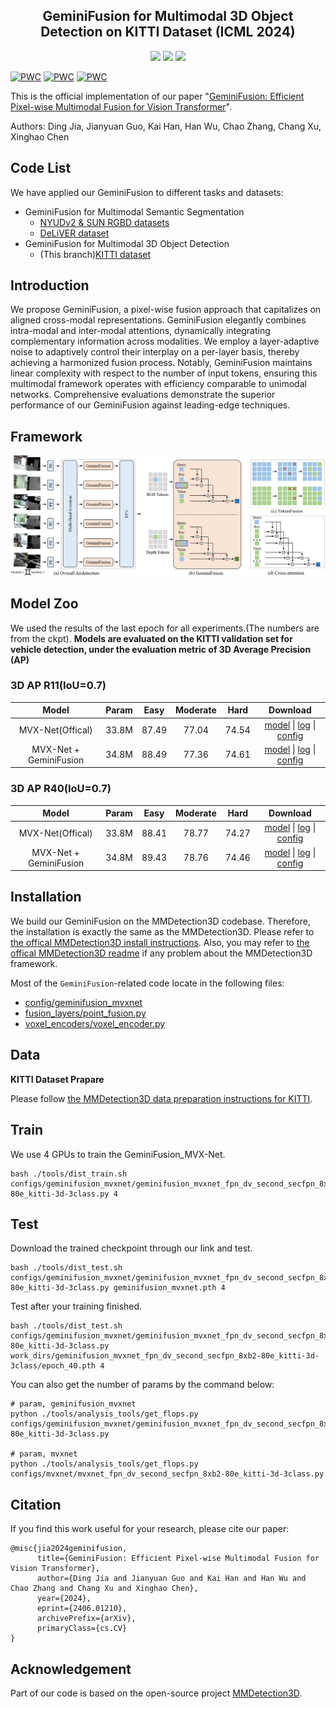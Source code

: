 <div align="center"> 

##  GeminiFusion for Multimodal 3D Object Detection on KITTI Dataset (ICML 2024)

</div>

<p align="center">

<a href="https://arxiv.org/pdf/2406.01210">
    <img src="https://img.shields.io/badge/arXiv-2406.01210-green" /></a>
<a href="https://pytorch.org/">
    <img src="https://img.shields.io/badge/Framework-PyTorch-orange.svg" /></a>
<a href="LICENSE">
    <img src="https://img.shields.io/badge/License-MIT-blue.svg" /></a>

</p>

	
	
[![PWC](https://img.shields.io/endpoint.svg?url=https://paperswithcode.com/badge/geminifusion-efficient-pixel-wise-multimodal/semantic-segmentation-on-deliver-1)](https://paperswithcode.com/sota/semantic-segmentation-on-deliver-1?p=geminifusion-efficient-pixel-wise-multimodal)
[![PWC](https://img.shields.io/endpoint.svg?url=https://paperswithcode.com/badge/geminifusion-efficient-pixel-wise-multimodal/semantic-segmentation-on-nyu-depth-v2)](https://paperswithcode.com/sota/semantic-segmentation-on-nyu-depth-v2?p=geminifusion-efficient-pixel-wise-multimodal)
[![PWC](https://img.shields.io/endpoint.svg?url=https://paperswithcode.com/badge/geminifusion-efficient-pixel-wise-multimodal/semantic-segmentation-on-sun-rgbd)](https://paperswithcode.com/sota/semantic-segmentation-on-sun-rgbd?p=geminifusion-efficient-pixel-wise-multimodal)

This is the official implementation of our paper "[GeminiFusion: Efficient Pixel-wise Multimodal Fusion for Vision Transformer](https://arxiv.org/pdf/2406.01210)".

Authors: Ding Jia, Jianyuan Guo, Kai Han, Han Wu, Chao Zhang, Chang Xu, Xinghao Chen





## Code List

We have applied our GeminiFusion to different tasks and datasets:

* GeminiFusion for Multimodal Semantic Segmentation
  * [NYUDv2 & SUN RGBD datasets](https://github.com/JiaDingCN/GeminiFusion/tree/main)
  * [DeLiVER dataset](https://github.com/JiaDingCN/GeminiFusion/tree/DeLiVER)
* GeminiFusion for Multimodal 3D Object Detection
  * (This branch)[KITTI dataset](https://github.com/JiaDingCN/GeminiFusion/tree/3d_object_detection_kitti)

## Introduction

We propose GeminiFusion, a pixel-wise fusion approach that capitalizes on aligned cross-modal representations. GeminiFusion elegantly combines intra-modal and inter-modal attentions, dynamically integrating complementary information across modalities. We employ a layer-adaptive noise to adaptively control their interplay on a per-layer basis, thereby achieving a harmonized fusion process. Notably, GeminiFusion maintains linear complexity with respect to the number of input tokens, ensuring this multimodal framework operates with efficiency comparable to unimodal networks. Comprehensive evaluations demonstrate the superior performance of our GeminiFusion against leading-edge techniques.



## Framework
![geminifusion_framework](resources/geminifusion_framework.png)


## Model Zoo

We used the results of the last epoch for all experiments.(The numbers are from the ckpt). **Models are evaluated on the KITTI validation set for vehicle detection, under the evaluation metric of 3D Average Precision (AP)**                                              

### 3D AP R11(IoU=0.7) 

| Model |Param| Easy | Moderate | Hard | Download |
|:-------:|:--------:|:--------:|:-------:|:-------------------:|:--------:|
| MVX-Net(Offical) | 33.8M|87.49| 77.04| 74.54 | [model](https://download.openmmlab.com/mmdetection3d/v1.1.0_models/mvxnet/mvxnet_fpn_dv_second_secfpn_8xb2-80e_kitti-3d-3class/mvxnet_fpn_dv_second_secfpn_8xb2-80e_kitti-3d-3class-8963258a.pth) &#124; [log](https://download.openmmlab.com/mmdetection3d/v1.1.0_models/mvxnet/mvxnet_fpn_dv_second_secfpn_8xb2-80e_kitti-3d-3class/mvxnet_fpn_dv_second_secfpn_8xb2-80e_kitti-3d-3class-20230424_132228.log) &#124; [config](configs/mvxnet/mvxnet_fpn_dv_second_secfpn_8xb2-80e_kitti-3d-3class.py) |
| MVX-Net + GeminiFusion |34.8M|  88.49| 77.36| 74.61 | [model](https://github.com/JiaDingCN/GeminiFusion/releases/download/CheckPoint_and_Log/geminifusion_mvxnet.pth) &#124; [log](https://github.com/JiaDingCN/GeminiFusion/releases/download/CheckPoint_and_Log/geminifusion_mvxnet_training.log) &#124; [config](configs/geminifusion_mvxnet/geminifusion_mvxnet_fpn_dv_second_secfpn_8xb2-80e_kitti-3d-3class.py) |

### 3D AP R40(IoU=0.7) 

| Model | Param|Easy | Moderate | Hard | Download |
|:-------:|:--------:|:--------:|:-------:|:-------------------:|:--------:|
| MVX-Net(Offical) |33.8M| 88.41| 78.77| 74.27  | [model](https://download.openmmlab.com/mmdetection3d/v1.1.0_models/mvxnet/mvxnet_fpn_dv_second_secfpn_8xb2-80e_kitti-3d-3class/mvxnet_fpn_dv_second_secfpn_8xb2-80e_kitti-3d-3class-8963258a.pth) &#124; [log](https://download.openmmlab.com/mmdetection3d/v1.1.0_models/mvxnet/mvxnet_fpn_dv_second_secfpn_8xb2-80e_kitti-3d-3class/mvxnet_fpn_dv_second_secfpn_8xb2-80e_kitti-3d-3class-20230424_132228.log) &#124; [config](configs/mvxnet/mvxnet_fpn_dv_second_secfpn_8xb2-80e_kitti-3d-3class.py) |
| MVX-Net + GeminiFusion | 34.8M| 89.43| 78.76| 74.46  | [model](https://github.com/JiaDingCN/GeminiFusion/releases/download/CheckPoint_and_Log/geminifusion_mvxnet.pth) &#124; [log](https://github.com/JiaDingCN/GeminiFusion/releases/download/CheckPoint_and_Log/geminifusion_mvxnet_training.log) &#124; [config](configs/geminifusion_mvxnet/geminifusion_mvxnet_fpn_dv_second_secfpn_8xb2-80e_kitti-3d-3class.py) |

## Installation

We build our GeminiFusion on the MMDetection3D codebase. Therefore, the installation is exactly the same as the MMDetection3D. Please refer to [the offical MMDetection3D install instructions](https://mmdetection3d.readthedocs.io/en/latest/get_started.html). Also, you may refer to [the offical MMDetection3D readme](./README_mmdet3d.md) if any problem about the MMDetection3D framework.

Most of the `GeminiFusion`-related code locate in the following files: 
* [config/geminifusion_mvxnet](configs/geminifusion_mvxnet/geminifusion_mvxnet_fpn_dv_second_secfpn_8xb2-80e_kitti-3d-3class.py)
* [fusion_layers/point_fusion.py](mmdet3d/models/layers/fusion_layers/point_fusion.py)
* [voxel_encoders/voxel_encoder.py](mmdet3d/models/voxel_encoders/voxel_encoder.py)

## Data

**KITTI Dataset Prapare**

Please follow [the MMDetection3D data preparation instructions for KITTI](https://mmdetection3d.readthedocs.io/en/v1.1.0/user_guides/dataset_prepare.html#kitti).

## Train

We use 4 GPUs to train the GeminiFusion_MVX-Net.
```shell
bash ./tools/dist_train.sh configs/geminifusion_mvxnet/geminifusion_mvxnet_fpn_dv_second_secfpn_8xb2-80e_kitti-3d-3class.py 4
```

## Test

Download the trained checkpoint through our link and test.
```shell
bash ./tools/dist_test.sh configs/geminifusion_mvxnet/geminifusion_mvxnet_fpn_dv_second_secfpn_8xb2-80e_kitti-3d-3class.py geminifusion_mvxnet.pth 4 
```

Test after your training finished.
```shell
bash ./tools/dist_test.sh configs/geminifusion_mvxnet/geminifusion_mvxnet_fpn_dv_second_secfpn_8xb2-80e_kitti-3d-3class.py work_dirs/geminifusion_mvxnet_fpn_dv_second_secfpn_8xb2-80e_kitti-3d-3class/epoch_40.pth 4 
```

You can also get the number of params by the command below:
```Shell
# param, geminifusion_mvxnet
python ./tools/analysis_tools/get_flops.py configs/geminifusion_mvxnet/geminifusion_mvxnet_fpn_dv_second_secfpn_8xb2-80e_kitti-3d-3class.py

# param, mvxnet
python ./tools/analysis_tools/get_flops.py configs/mvxnet/mvxnet_fpn_dv_second_secfpn_8xb2-80e_kitti-3d-3class.py
```



## Citation

If you find this work useful for your research, please cite our paper:

```
@misc{jia2024geminifusion,
      title={GeminiFusion: Efficient Pixel-wise Multimodal Fusion for Vision Transformer}, 
      author={Ding Jia and Jianyuan Guo and Kai Han and Han Wu and Chao Zhang and Chang Xu and Xinghao Chen},
      year={2024},
      eprint={2406.01210},
      archivePrefix={arXiv},
      primaryClass={cs.CV}
}
```

## Acknowledgement
Part of our code is based on the open-source project [MMDetection3D](https://github.com/open-mmlab/mmdetection3d).
